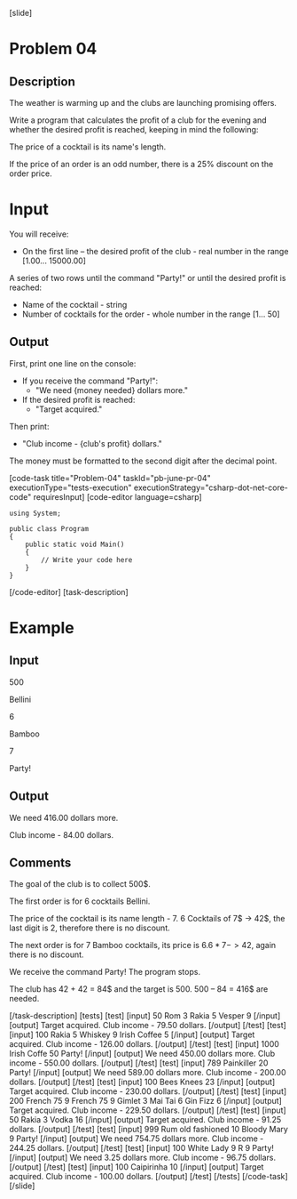 ﻿[slide]
# Problem 04
## Description
The weather is warming up and the clubs are launching promising offers. 

Write a program that calculates the profit of a club for the evening and whether the desired profit is reached, keeping in mind the following: 

The price of a cocktail is its name's length. 

If the price of an order is an odd number, there is a 25% discount on the order price.

# Input
You will receive:
- On the first line – the desired profit of the club - real number in the range [1.00... 15000.00]

A series of two rows until the command "Party!" or until the desired profit is reached:
- Name of the cocktail - string
- Number of cocktails for the order - whole number in the range [1… 50]

## Output
First, print one line on the console:

- If you receive the command "Party!":
	- "We need \{money needed\} dollars more."
- If the desired profit is reached:
	- "Target acquired."

Then print:
- "Club income - \{club's profit\} dollars."

The money must be formatted to the second digit after the decimal point.

[code-task title="Problem-04" taskId="pb-june-pr-04" executionType="tests-execution" executionStrategy="csharp-dot-net-core-code" requiresInput]
[code-editor language=csharp]
```
using System;

public class Program
{
	public static void Main()
	{
		// Write your code here
	}
}
```
[/code-editor]
[task-description]
# Example 
## Input
500

Bellini

6

Bamboo

7

Party!

## Output
We need 416.00 dollars more.

Club income - 84.00 dollars.

## Comments
The goal of the club is to collect 500$.

The first order is for 6 cocktails Bellini. 

The price of the cocktail is its name length - 7. 6 Cocktails of 7$ -> 42$, the last digit is 2, therefore there is no discount.

The next order is for 7 Bamboo cocktails, its price is 6$. 6 * 7-> 42$, again there is no discount.

We receive the command Party! The program stops.

The club has 42 + 42 = 84$ and the target is 500. 500 – 84 = 416$ are needed.

[/task-description]
[tests]
[test]
[input]
50
Rom
3
Rakia
5
Vesper
9
[/input]
[output]
Target acquired.
Club income - 79.50 dollars.
[/output]
[/test]
[test]
[input]
100
Rakia
5
Whiskey
9
Irish Coffee
5
[/input]
[output]
Target acquired.
Club income - 126.00 dollars.
[/output]
[/test]
[test]
[input]
1000
Irish Coffe
50
Party!
[/input]
[output]
We need 450.00 dollars more.
Club income - 550.00 dollars.
[/output]
[/test]
[test]
[input]
789
Painkiller
20
Party!
[/input]
[output]
We need 589.00 dollars more.
Club income - 200.00 dollars.
[/output]
[/test]
[test]
[input]
100
Bees Knees
23
[/input]
[output]
Target acquired.
Club income - 230.00 dollars.
[/output]
[/test]
[test]
[input]
200
French 75
9
French 75
9
Gimlet
3
Mai Tai
6
Gin Fizz
6
[/input]
[output]
Target acquired.
Club income - 229.50 dollars.
[/output]
[/test]
[test]
[input]
50
Rakia
3
Vodka
16
[/input]
[output]
Target acquired.
Club income - 91.25 dollars.
[/output]
[/test]
[test]
[input]
999
Rum old fashioned
10
Bloody Mary
9
Party!
[/input]
[output]
We need 754.75 dollars more.
Club income - 244.25 dollars.
[/output]
[/test]
[test]
[input]
100
White Lady
9
R
9
Party!
[/input]
[output]
We need 3.25 dollars more.
Club income - 96.75 dollars.
[/output]
[/test]
[test]
[input]
100
Caipirinha
10
[/input]
[output]
Target acquired.
Club income - 100.00 dollars.
[/output]
[/test]
[/tests]
[/code-task]
[/slide]